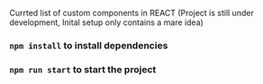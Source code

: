 Currted list of custom components in REACT
(Project is still under development, Inital setup only contains a mare idea)
### `npm install` to install dependencies
### `npm run start` to start the project


